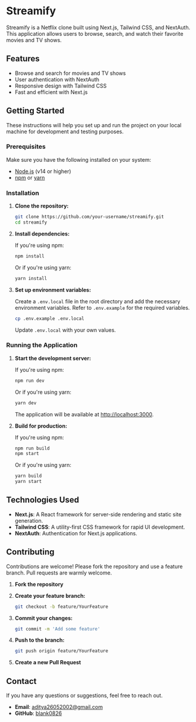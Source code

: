 # Streamify

Streamify is a Netflix clone built using Next.js, Tailwind CSS, and NextAuth. This application allows users to browse, search, and watch their favorite movies and TV shows.

## Features

- Browse and search for movies and TV shows
- User authentication with NextAuth
- Responsive design with Tailwind CSS
- Fast and efficient with Next.js

## Getting Started

These instructions will help you set up and run the project on your local machine for development and testing purposes.

### Prerequisites

Make sure you have the following installed on your system:

- [Node.js](https://nodejs.org/en/download/) (v14 or higher)
- [npm](https://www.npmjs.com/get-npm) or [yarn](https://classic.yarnpkg.com/en/docs/install/)

### Installation

1. **Clone the repository:**

    ```bash
    git clone https://github.com/your-username/streamify.git
    cd streamify
    ```

2. **Install dependencies:**

    If you're using npm:

    ```bash
    npm install
    ```

    Or if you're using yarn:

    ```bash
    yarn install
    ```

3. **Set up environment variables:**

    Create a `.env.local` file in the root directory and add the necessary environment variables. Refer to `.env.example` for the required variables.

    ```bash
    cp .env.example .env.local
    ```

    Update `.env.local` with your own values.

### Running the Application

1. **Start the development server:**

    If you're using npm:

    ```bash
    npm run dev
    ```

    Or if you're using yarn:

    ```bash
    yarn dev
    ```

    The application will be available at [http://localhost:3000](http://localhost:3000).

2. **Build for production:**

    If you're using npm:

    ```bash
    npm run build
    npm start
    ```

    Or if you're using yarn:

    ```bash
    yarn build
    yarn start
    ```

## Technologies Used

- **Next.js**: A React framework for server-side rendering and static site generation.
- **Tailwind CSS**: A utility-first CSS framework for rapid UI development.
- **NextAuth**: Authentication for Next.js applications.

## Contributing

Contributions are welcome! Please fork the repository and use a feature branch. Pull requests are warmly welcome.

1. **Fork the repository**

2. **Create your feature branch:**

    ```bash
    git checkout -b feature/YourFeature
    ```

3. **Commit your changes:**

    ```bash
    git commit -m 'Add some feature'
    ```

4. **Push to the branch:**

    ```bash
    git push origin feature/YourFeature
    ```

5. **Create a new Pull Request**

## Contact

If you have any questions or suggestions, feel free to reach out.

- **Email**: aditya26052002@gmail.com
- **GitHub**: [blank0826](https://github.com/blank0826/)
